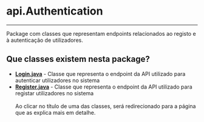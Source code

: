 # api.Authentication
*** 
Package com classes que representam endpoints relacionados ao registo e à autenticação de utilizadores.

## Que classes existem nesta package?
- [**Login.java**](../Packages%20-%20Classes/Classes%20em%20api.Authentication/Login.java.md) - Classe que representa o endpoint da API utilizado para autenticar utilizadores no sistema
- [**Register.java**](../Packages%20-%20Classes/Classes%20em%20api.Authentication/Register.java.md) - Classe que representa o endpoint da API utilizado para registar utilizadores no sistema
<br><br>
Ao clicar no título de uma das classes, será redirecionado para a página que as explica mais em detalhe.



